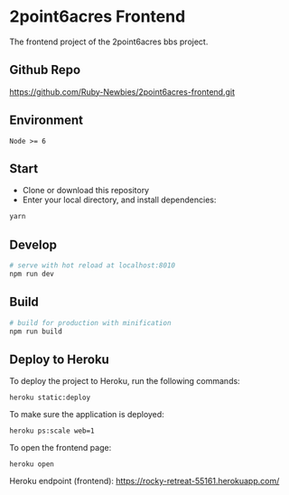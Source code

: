 # 2point6acres Frontend

The frontend project of the 2point6acres bbs project.

## Github Repo
https://github.com/Ruby-Newbies/2point6acres-frontend.git


## Environment

`Node >= 6`

## Start

 - Clone or download this repository
 - Enter your local directory, and install dependencies:

``` bash
yarn
```

## Develop

``` bash
# serve with hot reload at localhost:8010
npm run dev
```

## Build

``` bash
# build for production with minification
npm run build
```

## Deploy to Heroku

To deploy the project to Heroku, run the following commands:
```shell
heroku static:deploy
```

To make sure the application is deployed:
```shell
heroku ps:scale web=1
```

To open the frontend page:
```shell
heroku open
```

Heroku endpoint (frontend): https://rocky-retreat-55161.herokuapp.com/

